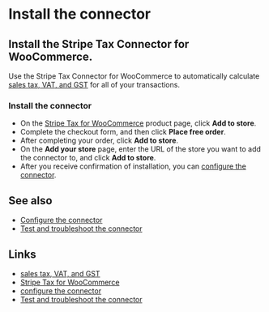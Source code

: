 # Install the connector

## Install the Stripe Tax Connector for WooCommerce.

Use the Stripe Tax Connector for WooCommerce to automatically calculate [sales
tax, VAT, and GST](https://docs.stripe.com/tax/calculating) for all of your
transactions.

### Install the connector

- On the [Stripe Tax for
WooCommerce](https://woocommerce.com/products/stripe-tax/) product page, click
**Add to store**.
- Complete the checkout form, and then click **Place free order**.
- After completing your order, click **Add to store**.
- On the **Add your store** page, enter the URL of the store you want to add the
connector to, and click **Add to store**.
- After you receive confirmation of installation, you can [configure the
connector](https://docs.stripe.com/connectors/woocommerce/configuration).

## See also

- [Configure the
connector](https://docs.stripe.com/connectors/woocommerce/configuration)
- [Test and troubleshoot the
connector](https://docs.stripe.com/connectors/woocommerce/troubleshooting)

## Links

- [sales tax, VAT, and GST](https://docs.stripe.com/tax/calculating)
- [Stripe Tax for WooCommerce](https://woocommerce.com/products/stripe-tax/)
- [configure the
connector](https://docs.stripe.com/connectors/woocommerce/configuration)
- [Test and troubleshoot the
connector](https://docs.stripe.com/connectors/woocommerce/troubleshooting)